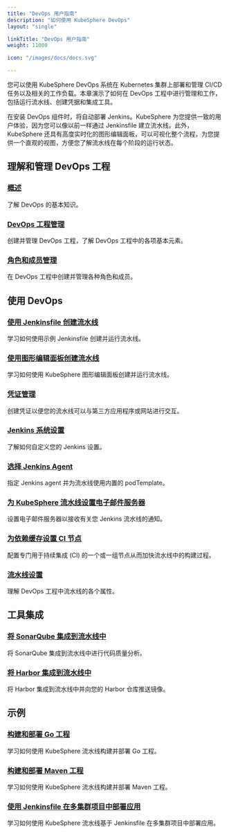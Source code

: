 ```yaml
---
title: "DevOps 用户指南"
description: "如何使用 KubeSphere DevOps"
layout: "single"

linkTitle: "DevOps 用户指南"
weight: 11000

icon: "/images/docs/docs.svg"

---
```



您可以使用 KubeSphere DevOps 系统在 Kubernetes 集群上部署和管理 CI/CD 任务以及相关的工作负载。本章演示了如何在 DevOps 工程中进行管理和工作，包括运行流水线、创建凭据和集成工具。

在安装 DevOps 组件时，将自动部署 Jenkins。KubeSphere 为您提供一致的用户体验，因为您可以像以前一样通过 Jenkinsfile 建立流水线。此外，KubeSphere 还具有高度实时化的图形编辑面板，可以可视化整个流程，为您提供一个直观的视图，方便您了解流水线在每个阶段的运行状态。

## 理解和管理 DevOps 工程

### [概述](../devops-user-guide/understand-and-manage-devops-projects/overview/)

了解 DevOps 的基本知识。

### [DevOps 工程管理](../devops-user-guide/understand-and-manage-devops-projects/devops-project-management/)

创建并管理 DevOps 工程，了解 DevOps 工程中的各项基本元素。

### [角色和成员管理](../devops-user-guide/understand-and-manage-devops-projects/role-and-member-management/)

在 DevOps 工程中创建并管理各种角色和成员。

## 使用 DevOps

### [使用 Jenkinsfile 创建流水线](../devops-user-guide/how-to-use/create-a-pipeline-using-jenkinsfile/)

学习如何使用示例 Jenkinsfile 创建并运行流水线。

### [使用图形编辑面板创建流水线](../devops-user-guide/how-to-use/create-a-pipeline-using-graphical-editing-panel/)

学习如何使用 KubeSphere 图形编辑面板创建并运行流水线。

### [凭证管理](../devops-user-guide/how-to-use/credential-management/)

创建凭证以便您的流水线可以与第三方应用程序或网站进行交互。

### [Jenkins 系统设置](../devops-user-guide/how-to-use/jenkins-setting/)

了解如何自定义您的 Jenkins 设置。

### [选择 Jenkins Agent](../devops-user-guide/how-to-use/choose-jenkins-agent/)

指定 Jenkins agent 并为流水线使用内置的 podTemplate。

### [为 KubeSphere 流水线设置电子邮件服务器](../devops-user-guide/how-to-use/jenkins-email/)

设置电子邮件服务器以接收有关您 Jenkins 流水线的通知。

### [为依赖缓存设置 CI 节点](../devops-user-guide/how-to-use/set-ci-node/)

配置专门用于持续集成 (CI) 的一个或一组节点从而加快流水线中的构建过程。

### [流水线设置](../devops-user-guide/how-to-use/pipeline-settings/)

理解 DevOps 工程中流水线的各个属性。

## 工具集成

### [将 SonarQube 集成到流水线中](../devops-user-guide/how-to-integrate/sonarqube/)

将 SonarQube 集成到流水线中进行代码质量分析。

### [将 Harbor 集成到流水线中](../devops-user-guide/how-to-integrate/harbor/)

将 Harbor 集成到流水线中并向您的 Harbor 仓库推送镜像。

## 示例

### [构建和部署 Go 工程](../devops-user-guide/examples/go-project-pipeline/)

学习如何使用 KubeSphere 流水线构建并部署 Go 工程。

### [构建和部署 Maven 工程](../devops-user-guide/examples/a-maven-project/)

学习如何使用 KubeSphere 流水线构建并部署 Maven 工程。

### [使用 Jenkinsfile 在多集群项目中部署应用](../devops-user-guide/examples/multi-cluster-project-example/)

学习如何使用 KubeSphere 流水线基于 Jenkinsfile 在多集群项目中部署应用。



### 
